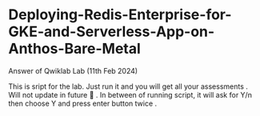# Deploying-Redis-Enterprise-for-GKE-and-Serverless-App-on-Anthos-Bare-Metal
Answer of Qwiklab Lab (11th Feb 2024)


This is sript for the lab. Just run it and you will get all your assessments . Will not update in future  🗿 .
In between of running script, it will ask for Y/n then choose Y and press enter button twice .
